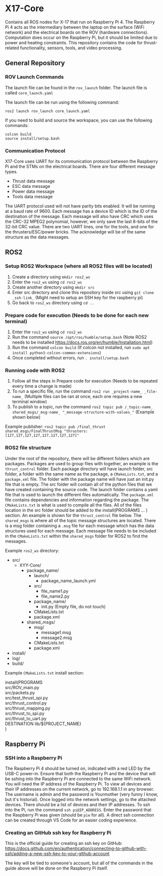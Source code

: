 # X17-Core

Contains all ROS nodes for X-17 that run on Raspberry Pi 4. The Raspberry Pi 4 acts as the intermediary between the laptop on the surface (WiFi network) and the electrical boards on the ROV (hardware connections). Computation does occur on the Raspberry Pi, but it should be limited due to power and heating constraints. This repository contains the code for thrust-related functionality, sensors, tools, and video processing. 

## General Repository 

### ROV Launch Commands

The launch file can be found in the `rov_launch` folder. The launch file is called `core_launch.yaml`

The launch file can be run using the following command:
```
ros2 launch rov_launch core_launch.yaml
```

If you need to build and source the workspace, you can use the following commands:
```
colcon build
source install/setup.bash
```

### Communication Protocol
X17-Core uses UART for its communication protocol between the Raspberry Pi and the STMs on the electrical boards. There are four different message types. 
- Thrust data message
- ESC data message
- Power data message
- Tools data message

The UART protocol used will not have parity bits enabled. It will be running at a baud rate of 9600. Each message has a device ID which is the ID of the destination of the message. Each message will also have CRC which uses the CRC-32 MPEG2 polynomial, however, we only save the last 8-bits of the 32-bit CRC value. There are two UART lines, one for the tools, and one for the thrusters/ESC/power bricks. The acknowledge will be of the same structure as the data messages. 

## ROS2

### Setup ROS2 Workspace (where all ROS2 files will be located)
1. Create a directory using  ```mkdir ros2_ws```
2. Enter the ```ros2_ws``` using ```cd ros2_ws```
3. Create another directory using ```mkdir src```
4. Enter src directory and clone this repository inside src using ```git clone _ssh-link_``` (Might need to setup an SSH key for the raspberry pi)
5. Go back to ```ros2_ws``` directory using ```cd ..```

### Prepare code for execution (Needs to be done for each new terminal)
1. Enter the ```ros2_ws``` using ```cd ros2_ws```
2. Run the command ```source /opt/ros/humble/setup.bash``` (Note ROS2 needs to be installed https://docs.ros.org/en/humble/Installation.html)
3. Run the command ```colcon build``` (If colcon not installed, run ```sudo apt install python3-colcon-common-extensions```)
4. Once completed without errors, run ```. install/setup.bash```

### Running code with ROS2
1. Follow all the steps in Prepare code for execution (Needs to be repeated every time a change is made)
2. To run a specific file, run the command ```ros2 run _project-name_ _file-name_``` (Multiple files can be ran at once, each one requires a new terminal window)
3. To publish to a topic, run the command ```ros2 topic pub /_topic-name_ shared_msgs/_msg-name_ "_message-structure-with-values_"``` (Example shown below)

Example publisher: ```ros2 topic pub /final_thrust shared_msgs/FinalThrustMsg "thrusters: [127,127,127,127,127,127,127,127]"```

### ROS2 file structure 
Under the root of the repository, there will be different folders which are packages. Packages are used to group files with together, an example is the ```thrust_control``` folder. Each package directory will have launch folder, src folder, a folder with the same name as the package, a ```CMakeLists.txt```, and a ```package.xml``` file. The folder with the package name will have just an init.py file that is empty. The src folder will contain all of the python files that we have created containing the source code. The launch folder contains a yaml file that is used to launch the different files automatically. The ```package.xml``` file contains dependencies and information regarding the package. The ```CMakeLists.txt``` is what is used to compile all the files. All of the files location in the src folder should be added to the install(PROGRAMS ... ) section. An example is shown for the ```thrust_control``` file below. The ```shared_msgs``` is where all of the topic message structures are located. There is a msg folder containing a ```.msg``` file for each message which has the data structures used for each message. Each message file needs to be included in the ```CMakeLists.txt``` within the ```shared_msgs``` folder for ROS2 to find the messages.  

Example ```ros2_ws``` directory:

- src/
  - XYY-Core/
    - package_name/
      - launch/
        - package_name_launch.yml
      - src/
        - file_name1.py
        - file_name2.py
      - package_name/
        - init.py (Empty file, do not touch)
      - CMakeLists.txt
      - package.xml
    - shared_msgs/
      - msg/
        - message1.msg
        - message2.msg
      - CMakeLists.txt
      - package.xml
- install/
- log/
- build/

Example ```CMakeLists.txt``` install section: 

install(PROGRAMS <br />  src/ROV_main.py <br />  src/packets.py <br />
  src/test_thrust_spi.py <br />
  src/thrust_control.py <br />
  src/thrust_mapping.py <br />
  src/thrust_to_spi.py <br />
  src/thrust_to_uart.py <br />
  DESTINATION lib/${PROJECT_NAME} <br />
)

## Raspberry Pi

### SSH into a Raspberry Pi
The Raspberry Pi 4 should be turned on, indicated with a red LED by the USB-C power-in. Ensure that both the Raspberry Pi and the device that will be sshing into the Raspberry Pi are connected to the same WiFi network. You will need the IP address of the Raspberry Pi. To view all devices and their IP addresses on the current network, go to 192.168.1.1 in any browser. The username is admin and the password is Yourmother (very funny I know, but it's historial). Once logged into the network settings, go to the attached devices. There should be a list of devices and their IP addresses. To ssh into the Pi, run the command ```ssh pi@IP_ADDRESS```. Enter the password that the Raspberry Pi was given (should be ```pie``` for all). A direct ssh connection can be created through VS Code for an easier coding experience. 

### Creating an GitHub ssh key for Raspberry Pi
This is the official guide for creating an ssh key on GitHub:
https://docs.github.com/en/authentication/connecting-to-github-with-ssh/adding-a-new-ssh-key-to-your-github-account

The key will be tied to someone's account, but all of the commands in the guide above will be done on the Raspberry Pi itself.
